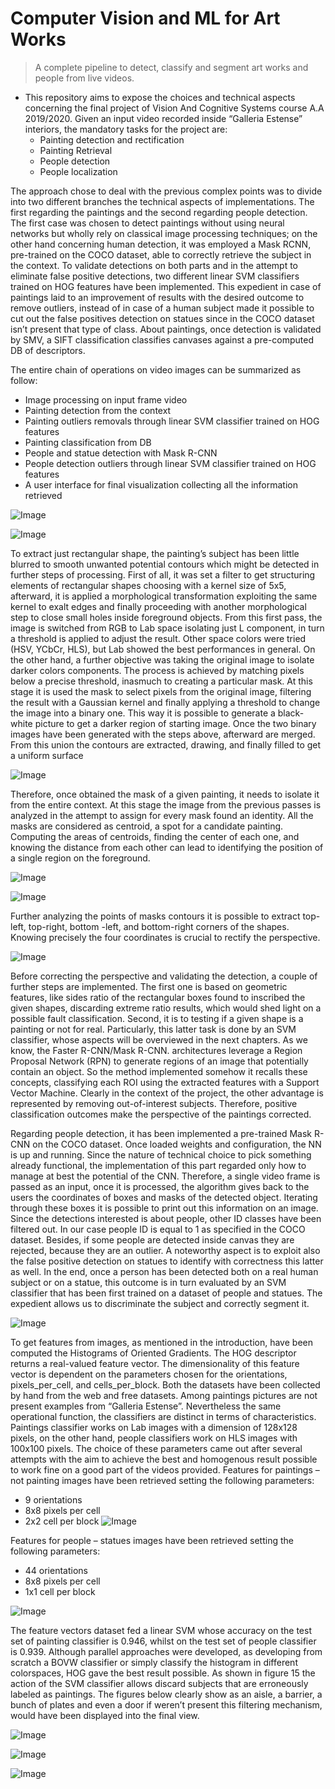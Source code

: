 # Computer Vision and ML for Art Works

> A complete pipeline to detect, classify and segment art works and people from live videos.

- This repository aims to expose the choices and technical aspects concerning the final project of Vision And Cognitive Systems course A.A 2019/2020.
	Given an input video recorded inside “Galleria Estense” interiors, the mandatory tasks for the project are:
	* Painting detection and rectification
	* Painting Retrieval
	* People detection
	* People localization

The approach chose to deal with the previous complex points was to divide into two different branches the technical aspects of implementations. 
The first regarding the paintings and the second regarding people detection. 
The first case was chosen to detect paintings without using neural networks but wholly rely on classical image processing techniques; on the other hand concerning human detection, it was employed a Mask RCNN, pre-trained on the COCO dataset, able to correctly retrieve the subject in the context. 
To validate detections on both parts and in the attempt to eliminate false positive detections, two different linear SVM classifiers trained on HOG features have been implemented. This expedient in case of paintings laid to an improvement of results with the desired outcome to remove outliers, instead of in case of a human subject made it possible to cut out the false positives detection on statues since in the COCO dataset isn’t present that type of class. 
About paintings, once detection is validated by SMV, a SIFT classification classifies canvases against a pre-computed DB of descriptors.

The entire chain of operations on video images can be summarized as follow:
* Image processing on input frame video
* Painting detection from the context
* Painting outliers removals through linear SVM classifier trained on HOG features
* Painting classification from DB
* People and statue detection with Mask R-CNN
* People detection outliers through linear SVM classifier trained on HOG features
* A user interface for final visualization collecting all the information retrieved


![Image](https://github.com/AlessandroGulli/AI_MS_Degree/blob/main/ComputerVision_and_ML_for_Art_Works/images/Architecture.JPG)

![Image](https://github.com/AlessandroGulli/AI_MS_Degree/blob/main/ComputerVision_and_ML_for_Art_Works/images/User.jpg)

To extract just rectangular shape, the painting’s subject has been little blurred to smooth unwanted potential contours which might be detected in further steps of processing. First of all, it was set a filter to get structuring elements of rectangular shapes choosing with a kernel size of 5x5, afterward, it is applied a morphological transformation exploiting the same kernel to exalt edges and finally proceeding with another morphological step to close small holes inside foreground objects.
From this first pass, the image is switched from RGB to Lab space isolating just L component, in turn a threshold is applied to adjust the result. Other space colors were tried (HSV, YCbCr, HLS), but Lab showed the best performances in general.
On the other hand, a further objective was taking the original image to isolate darker colors components. The process is achieved by matching pixels below a precise threshold, inasmuch to creating a particular mask. At this stage it is used the mask to select pixels from the original image, filtering the result with a Gaussian kernel and finally applying a threshold to change the image into a binary one. This way it is possible to generate a black-white picture to get a darker region of starting image. Once the two binary images have been generated with the steps above, afterward are merged. 
From this union the contours are extracted, drawing, and finally filled to get a uniform surface

![Image](https://github.com/AlessandroGulli/AI_MS_Degree/blob/main/ComputerVision_and_ML_for_Art_Works/images/Mask.JPG)

Therefore, once obtained the mask of a given painting, it needs to isolate it from the entire context. At this stage the image from the previous passes is analyzed in the attempt to assign for every mask found an identity. All the masks are considered as centroid, a spot for a candidate painting. Computing the areas of centroids, finding the center of each one, and knowing the distance from each other can lead to identifying the position of a single region on the foreground.

![Image](https://github.com/AlessandroGulli/AI_MS_Degree/blob/main/ComputerVision_and_ML_for_Art_Works/images/centroids.JPG)

![Image](https://github.com/AlessandroGulli/AI_MS_Degree/blob/main/ComputerVision_and_ML_for_Art_Works/images/countorus.JPG)

Further analyzing the points of masks contours it is possible to extract top-left, top-right, bottom -left, and bottom-right corners of the shapes. Knowing precisely the four coordinates is crucial to rectify the perspective.

![Image](https://github.com/AlessandroGulli/AI_MS_Degree/blob/main/ComputerVision_and_ML_for_Art_Works/images/rectifiy.JPG)

Before correcting the perspective and validating the detection, a couple of further steps are implemented. The first one is based on geometric features, like sides ratio of the rectangular boxes found to inscribed the given shapes, discarding extreme ratio results, which would shed light on a possible fault classification. Second, it is to testing if a given shape is a painting or not for real. Particularly, this latter task is done by an SVM classifier, whose aspects will be overviewed in the next chapters. As we know, the Faster R-CNN/Mask R-CNN. architectures leverage a Region Proposal Network (RPN) to generate regions of an image that potentially contain an object. So the method implemented somehow it recalls these concepts, classifying each ROI using the extracted features with a Support Vector Machine. Clearly in the context of the project, the other advantage is represented by removing out-of-interest subjects. Therefore, positive classification outcomes make the perspective of the paintings corrected.

Regarding people detection, it has been implemented a pre-trained Mask R-CNN on the COCO dataset. Once loaded weights and configuration, the NN is up and running. Since the nature of technical choice to pick something already functional, the implementation of this part regarded only how to manage at best the potential of the CNN. Therefore, a single video frame is passed as an input, once it is processed, the algorithm gives back to the users the coordinates of boxes and masks of the detected object. Iterating through these boxes it is possible to print out this information on an image. Since the detections interested is about people, other ID classes have been filtered out. In our case people ID is equal to 1 as specified in the COCO dataset. Besides, if some people are detected inside canvas they are rejected, because they are an outlier. A noteworthy aspect is to exploit also the false positive detection on statues to identify with correctness this latter as well. In the end, once a person has been detected both on a real human subject or on a statue, this outcome is in turn evaluated by an SVM classifier that has been first trained on a dataset of people and statues. The expedient allows us to discriminate the subject and correctly segment it.

![Image](https://github.com/AlessandroGulli/AI_MS_Degree/blob/main/ComputerVision_and_ML_for_Art_Works/images/MaskRCNN.JPG)

To get features from images, as mentioned in the introduction, have been computed the Histograms of Oriented Gradients. The HOG descriptor returns a real-valued feature vector. The dimensionality of this feature vector is dependent on the parameters chosen for the orientations, pixels_per_cell, and cells_per_block.
Both the datasets have been collected by hand from the web and free datasets. Among paintings pictures are not present examples from “Galleria Estense”. Nevertheless the same operational function, the classifiers are distinct in terms of characteristics. Paintings classifier works on Lab images with a dimension of 128x128 pixels, on the other hand, people classifiers work on HLS images with 100x100 pixels. The choice of these parameters came out after several attempts with the aim to achieve the best and homogenous result possible to work fine on a good part of the videos provided. Features for paintings – not painting images have been retrieved setting the following parameters: 
* 9 orientations 
* 8x8 pixels per cell 
* 2x2 cell per block
![Image](https://github.com/AlessandroGulli/AI_MS_Degree/blob/main/ComputerVision_and_ML_for_Art_Works/images/HOG.JPG)

Features for people – statues images have been retrieved setting the following parameters:
* 44 orientations 
* 8x8 pixels per cell 
* 1x1 cell per block

![Image](https://github.com/AlessandroGulli/AI_MS_Degree/blob/main/ComputerVision_and_ML_for_Art_Works/images/HOG2.JPG)

The feature vectors dataset fed a linear SVM whose accuracy on the test set of painting classifier is 0.946, whilst on the test set of people classifier is 0.939. Although parallel approaches were developed, as developing from scratch a BOVW classifier or simply classify the histogram in different colorspaces, HOG gave the best result possible. As shown in figure 15 the action of the SVM classifier allows discard subjects that are erroneously labeled as paintings. The figures below clearly show as an aisle, a barrier, a bunch of plates and even a door if weren’t present this filtering mechanism, would have been displayed into the final view.

![Image](https://github.com/AlessandroGulli/AI_MS_Degree/blob/main/ComputerVision_and_ML_for_Art_Works/images/Removals.JPG)

![Image](https://github.com/AlessandroGulli/AI_MS_Degree/blob/main/ComputerVision_and_ML_for_Art_Works/images/Removals1.JPG)

![Image](https://github.com/AlessandroGulli/AI_MS_Degree/blob/main/ComputerVision_and_ML_for_Art_Works/images/Removals2.JPG)

